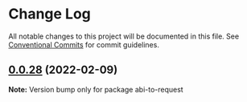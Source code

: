 # Change Log

All notable changes to this project will be documented in this file.
See [Conventional Commits](https://conventionalcommits.org) for commit guidelines.

## [0.0.28](https://github.com/HsiangSir/uniquedao-sdk/compare/abi-to-request@0.0.25...abi-to-request@0.0.28) (2022-02-09)

**Note:** Version bump only for package abi-to-request
